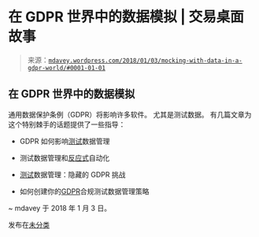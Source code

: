 <!--yml

分类：未分类

日期：2024-05-18 05:27:39

-->

# 在 GDPR 世界中的数据模拟 | 交易桌面故事

> 来源：[`mdavey.wordpress.com/2018/01/03/mocking-with-data-in-a-gdpr-world/#0001-01-01`](https://mdavey.wordpress.com/2018/01/03/mocking-with-data-in-a-gdpr-world/#0001-01-01)

## 在 GDPR 世界中的数据模拟

通用数据保护条例（GDPR）将影响许多软件。 尤其是测试数据。 有几篇文章为这个特别棘手的话题提供了一些指导：

+   GDPR 如何影响[测试](https://www.tricentis.com/blog/2018/01/03/how-gdpr-impacts-test-data-management/)数据管理

+   测试数据管理和[反应式](http://www.softwaretestingnews.co.uk/test-data-management-and-reactive-automation/)自动化

+   [测试](http://www.continuitycentral.com/index.php/news/erm-news/2460-test-data-management-the-hidden-gdpr-challenge)数据管理：隐藏的 GDPR 挑战

+   如何创建你的[GDPR](https://www.uk.sogeti.com/content-hub/blog/how-to-create-your-gdpr-compliant-test-data-management-strategy/)合规测试数据管理策略

~ mdavey 于 2018 年 1 月 3 日。

发布在[未分类](https://mdavey.wordpress.com/category/uncategorized/)
